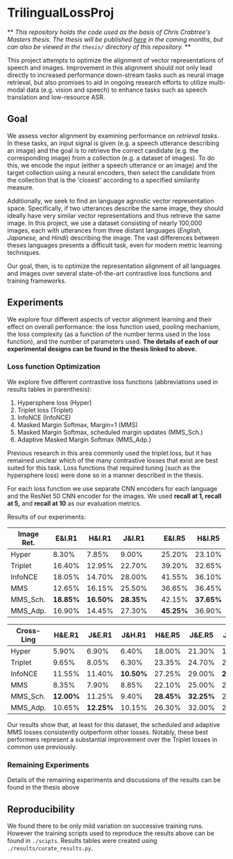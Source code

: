 # TrilingualLossProj

\*\* *This repository holds the code used as the basis of Chris Crabtree's Masters thesis. 
 The thesis will be published [here](https://repositories.lib.utexas.edu/handle/2152/11) in the coming months, 
 but can also be viewed in the ```thesis/``` directory of this repository.* \*\*

This project attempts to optimize the alignment of vector representations of speech and images.
Improvement in this alignment should not only lead directly to increased performance down-stream tasks such as neural image retrieval, but also promises to aid in ongoing research efforts to utilize multi-modal data (e.g. vision and speech) to enhance tasks such as speech translation and low-resource ASR.
 

## Goal
We assess vector alignment by examining performance on *retrieval tasks*.
In these tasks, an input signal is given (e.g. a speech utterance describing an image) and the goal is to retrieve the correct candidate (e.g. the corresponding image) from a collection (e.g. a dataset of images).
To do this, we encode the input (either a speech utterance or an image) and the target collection using a neural encoders, then select the candidate from the collection that is the 'closest' according to a specified similarity measure.

Additionally, we seek to find an language agnostic vector representation space.
Specifically, if two utterances describe the same image, they should ideally have very similar vector representations and thus retrieve the same image.
In this project, we use a dataset consisting of nearly 100,000 images, each with utterances from three distant languages (*English, Japanese,* and *Hindi*) describing the image.
The vast differences between theses languages presents a difficult task, even for modern metric learning techniques.

Our goal, then, is to optimize the representation alignment of all languages and images over several state-of-the-art contrastive loss functions and training frameworks.

## Experiments
We explore four different aspects of vector alignment learning and their effect on overall performance: the loss function used, pooling mechanism, the loss complexity (as a function of the number terms used in the loss function), and the number of parameters used. 
__The details of each of our experimental designs can be found in the thesis linked to above.__

### Loss function Optimization
We explore five different contrastive loss functions (abbreviations used in results tables in parenthesis): 

1. Hypersphere loss (Hyper)
2. Triplet loss (Triplet)
3. InfoNCE (InfoNCE)
4. Masked Margin Softmax, Margin=1 (MMS)
5. Masked Margin Softmax, scheduled margin updates (MMS_Sch.)
6. Adaptive Masked Margin Softmax (MMS_Adp.)

Previous research in this area commonly used the triplet loss, but it has remained unclear which of the many contrastive losses that exist are best suited for this task.
Loss functions that required tuning (such as the hypersphere loss) were done so in a manner described in the thesis.

For each loss function we use separate CNN encoders for each language and the ResNet 50 CNN encoder for the images.
We used **recall at 1, recall at 5,** and **recall at 10** as our evaluation metrics.

Results of our experiments:

| Image Ret.   | E&I.R1       | H&I.R1       | J&I.R1       |     | E&I.R5       | H&I.R5       | J&I.R5       |     | E&I.R10     | H&I.R10      | J&I.R10     | Ep           |
| ------------ | ------------ | ------------ | ------------ | --- | ------------ | ------------ | ------------ | --- | ----------- | ------------ | ----------  | ------------ |
| Hyper        | 8.30\%       | 7.85\%       | 9.00\%       |     | 25.20\%      | 23.10\%      | 30.55\%      |     | 36.95\%     | 33.75\%      | 43.65\%     | 16           |
| Triplet      | 16.40\%      | 12.95\%      | 22.70\%      |     | 39.20\%      | 32.65\%      | 53.15\%      |     | 51.55\%     | 43.55\%      | 67.05\%     | 36           |
| InfoNCE      | 18.05\%      | 14.70\%      | 28.00\%      |     | 41.55\%      | 36.10\%      | 59.20\%      |     | 54.55\%     | 45.85\%      | 72.35\%     | 26           |
| MMS          | 12.65\%      | 16.15\%      | 25.50\%      |     | 36.65\%      | 36.45\%      | 57.45\%      |     | 50.30\%     | **47.60\%**  | 71.50\%     | 19           |
| MMS\_Sch.    | **18.85\%**  | **16.50\%**  | **28.35\%**  |     | 42.15\%      | **37.65\%**  | 58.05\%      |     | 54.90\%     | 46.85\%      | 71.95\%     | 24           |
| MMS\_Adp.    | 16.90\%      | 14.45\%      | 27.30\%      |     | **45.25\%**  | 36.90\%      | **61.05\%**  |     | **57.50\%** | 47.15\%      | **74.40\%** | 29           |


|Cross-Ling |        H\&E.R1 |        J\&E.R1 |        J\&H.R1 |        H\&E.R5 |        J\&E.R5 |        J\&H.R5 |       H\&E.R10 |       J\&E.R10 |       J\&H.R10 | Ep |
| ------------ | ------------ | ------------ | ------------ | ------------ | ------------ | ------------ | ------------ | ----------   | ------------ | --------- |
|Hyper     |          5.90\% |          6.90\% |          6.40\% |         18.00\% |         21.30\% |         19.30\% |         27.05\% |         33.95\% |         28.95\% |         16 |
|Triplet   |          9.65\% |          8.05\% |          6.30\% |         23.35\% |         24.70\% |         21.80\% |         32.85\% |         35.85\% |         30.70\% |         36 |
|InfoNCE   |         11.55\% |         11.40\% | **10.50\%** |         27.25\% |         29.00\% | **27.30\%** |         37.55\% |         41.30\% | **36.80\%** |         26 |
|MMS      |          8.35\% |          7.90\% |          8.85\% |         22.10\% |         25.00\% |         24.70\% |         31.80\% |         36.85\% |         35.60\% |         19 |
|MMS\_Sch. | **12.00\%** |         11.25\% |          9.40\% | **28.45\%** | **32.25\%** |         26.35\% | **38.00\%** | **44.60\%** |         36.60\% |         24 |
|MMS\_Adp. |         10.65\% | **12.25\%** |         10.15\% |         26.30\% |         32.00\% |         25.40\% |         36.00\% |         42.40\% |         35.70\% |         29 |

Our results show that, at least for this dataset, the scheduled and adaptive MMS losses consistently outperform other losses.
Notably, these best performers represent a substantial improvement over the Triplet losses in common use previously.

### Remaining Experiments
Details of the remaining experiments and discussions of the results can be found in the thesis above

## Reproducibility 
We found there to be only mild variation on successive training runs. However the training scripts used to reproduce the results above can be found in ```./scipts```.
Results tables were created using ```./results/curate_results.py```.

